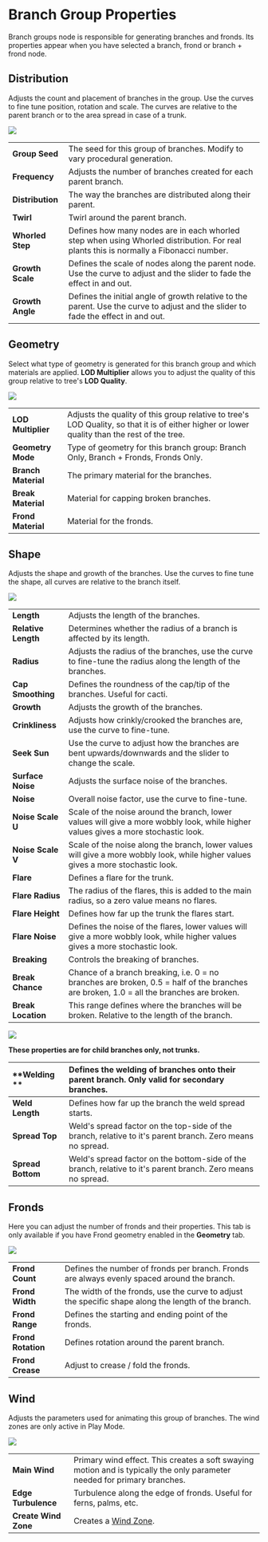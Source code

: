 Branch Group Properties
=======================


Branch groups node is responsible for generating branches and fronds. Its properties appear when you have selected a branch, frond or branch + frond node.

Distribution
------------

Adjusts the count and placement of branches in the group. Use the curves to fine tune position, rotation and scale. The curves are relative to the parent branch or to the area spread in case of a trunk.


![](../uploads/Main/TreeNode-BranchPropertiesDistribution.png) 


| | |
|:---|:---|
|__Group Seed__ |The seed for this group of branches. Modify to vary procedural generation.|
|__Frequency__ |Adjusts the number of branches created for each parent branch.|
|__Distribution__|The way the branches are distributed along their parent.|
|__Twirl__ |Twirl around the parent branch.|
|__Whorled Step__|Defines how many nodes are in each whorled step when using Whorled distribution. For real plants this is normally a Fibonacci number.|
|__Growth Scale__|Defines the scale of nodes along the parent node. Use the curve to adjust and the slider to fade the effect in and out.|
|__Growth Angle__|Defines the initial angle of growth relative to the parent. Use the curve to adjust and the slider to fade the effect in and out.|


Geometry
--------

Select what type of geometry is generated for this branch group and which materials are applied. __LOD Multiplier__ allows you to adjust the quality of this group relative to tree's __LOD Quality__.


![](../uploads/Main/TreeNode-BranchPropertiesGeometry.png) 


| | |
|:---|:---|
|__LOD Multiplier__ |Adjusts the quality of this group relative to tree's LOD Quality, so that it is of either higher or lower quality than the rest of the tree.|
|__Geometry Mode__ |Type of geometry for this branch group: Branch Only, Branch + Fronds, Fronds Only.|
|__Branch Material__|The primary material for the branches.|
|__Break Material__ |Material for capping broken branches.|
|__Frond Material__ |Material for the fronds.|


Shape
-----

Adjusts the shape and growth of the branches. Use the curves to fine tune the shape, all curves are relative to the branch itself.


![](../uploads/Main/TreeNode-BranchPropertiesShape.png) 


| | |
|:---|:---|
|__Length__ |Adjusts the length of the branches.|
|__Relative Length__ |Determines whether the radius of a branch is affected by its length.|
|__Radius__ |Adjusts the radius of the branches, use the curve to fine-tune the radius along the length of the branches.|
|__Cap Smoothing__ |Defines the roundness of the cap/tip of the branches. Useful for cacti.|
|**Growth** |Adjusts the growth of the branches.|
|__Crinkliness__ |Adjusts how crinkly/crooked the branches are, use the curve to fine-tune.|
|__Seek Sun__ |Use the curve to adjust how the branches are bent upwards/downwards and the slider to change the scale.|
|**Surface Noise** |Adjusts the surface noise of the branches.|
|__Noise__ |Overall noise factor, use the curve to fine-tune.|
|__Noise Scale U__ |Scale of the noise around the branch, lower values will give a more wobbly look, while higher values gives a more stochastic look.|
|__Noise Scale V__ |Scale of the noise along the branch, lower values will give a more wobbly look, while higher values gives a more stochastic look.|
|**Flare** |Defines a flare for the trunk.|
|__Flare Radius__ |The radius of the flares, this is added to the main radius, so a zero value means no flares.|
|__Flare Height__ |Defines how far up the trunk the flares start.|
|__Flare Noise__ |Defines the noise of the flares, lower values will give a more wobbly look, while higher values gives a more stochastic look.|
|**Breaking** |Controls the breaking of branches.|
|__Break Chance__ |Chance of a branch breaking, i.e. 0 = no branches are broken, 0.5 = half of the branches are broken, 1.0 = all the branches are broken.|
|__Break Location__|This range defines where the branches will be broken. Relative to the length of the branch.|


![](../uploads/Main/TreeNode-BranchPropertiesShapeFrond.png) 

**These properties are for child branches only, not trunks.**

| **Welding ** | **Defines the welding of branches onto their parent branch. Only valid for secondary branches.** |
|:---|:---|
|__Weld Length__ |Defines how far up the branch the weld spread starts.|
|__Spread Top__ |Weld's spread factor on the top-side of the branch, relative to it's parent branch. Zero means no spread.|
|__Spread Bottom__ |Weld's spread factor on the bottom-side of the branch, relative to it's parent branch. Zero means no spread.|


Fronds
------

Here you can adjust the number of fronds and their properties. This tab is only available if you have Frond geometry enabled in the __Geometry__ tab.


![](../uploads/Main/TreeNode-BranchPropertiesFronds.png) 


| | |
|:---|:---|
|__Frond Count__ |Defines the number of fronds per branch. Fronds are always evenly spaced around the branch.|
|__Frond Width__ |The width of the fronds, use the curve to adjust the specific shape along the length of the branch.|
|__Frond Range__ |Defines the starting and ending point of the fronds.|
|__Frond Rotation__|Defines rotation around the parent branch.|
|__Frond Crease__ |Adjust to crease / fold the fronds.|


Wind
----

Adjusts the parameters used for animating this group of branches. The wind zones are only active in Play Mode.


![](../uploads/Main/TreeNode-BranchPropertiesAnimation.png) 


| | |
|:---|:---|
|__Main Wind__ |Primary wind effect. This creates a soft swaying motion and is typically the only parameter needed for primary branches.|
|__Edge Turbulence__ |Turbulence along the edge of fronds. Useful for ferns, palms, etc.|
|__Create Wind Zone__|Creates a [Wind Zone](class-WindZone).|
